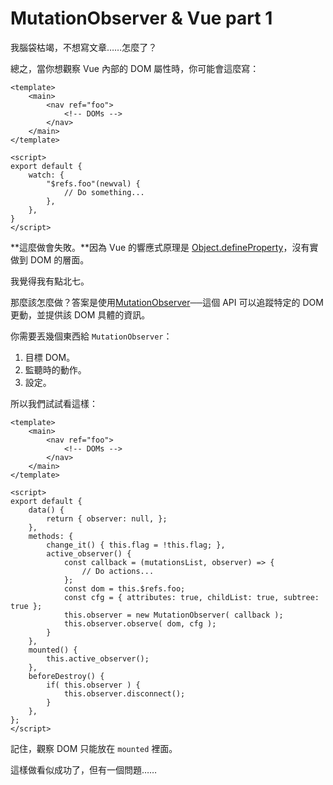 # MutationObserver & Vue part 1

我腦袋枯竭，不想寫文章……怎麼了？

總之，當你想觀察 Vue 內部的 DOM 屬性時，你可能會這麼寫：

```vue
<template>
    <main>
        <nav ref="foo">
            <!-- DOMs -->
        </nav>
    </main>
</template>

<script>
export default {
    watch: {
        "$refs.foo"(newval) {
            // Do something...
        },
    },
}
</script>
```

**這麼做會失敗。**因為 Vue 的響應式原理是 [Object.defineProperty](https://developer.mozilla.org/en-US/docs/Web/JavaScript/Reference/Global_Objects/Object/defineProperty)，沒有實做到 DOM 的層面。

我覺得我有點北七。

那麼該怎麼做？答案是使用[MutationObserver](https://developer.mozilla.org/en-US/docs/Web/API/MutationObserver)──這個 API 可以追蹤特定的 DOM 更動，並提供該 DOM 具體的資訊。

你需要丟幾個東西給 `MutationObserver`：

1. 目標 DOM。
2. 監聽時的動作。
3. 設定。

所以我們試試看這樣：

```vue
<template>
    <main>
        <nav ref="foo">
            <!-- DOMs -->
        </nav>
    </main>
</template>

<script>
export default {
    data() {
        return { observer: null, };
    },
    methods: {
        change_it() { this.flag = !this.flag; },
        active_observer() {
            const callback = (mutationsList, observer) => {
                // Do actions...
            };
            const dom = this.$refs.foo;
            const cfg = { attributes: true, childList: true, subtree: true };
            this.observer = new MutationObserver( callback );
            this.observer.observe( dom, cfg );
        }
    },
    mounted() {
        this.active_observer();
    },
    beforeDestroy() {
        if( this.observer ) {
            this.observer.disconnect();
        }
    },
};
</script>
```

記住，觀察 DOM 只能放在 `mounted` 裡面。

這樣做看似成功了，但有一個問題……
